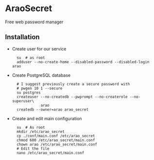 # AraoSecret

Free web password manager


## Installation

* Create user for our service

        su  # as root
        adduser --no-create-home --disabled-password --disabled-login arao
        
* Create PostgreSQL database

        # I suggest previously create a secure password with
        # pwgen 10 1 --secure
        su postgres
        createuser --no-createdb --pwprompt --no-createrole --no-superuser\
                   arao
        createdb --owner=arao arao_secret

* Create and edit main configuration

        su  # As root
        mkdir /etc/arao_secret
        cp ./conf/main.conf /etc/arao_secret
        chmod 600 /etc/arao_secret/main.conf
        chown arao /etc/arao_secret/main.conf
        # Edit the file
        nano /etc/arao_secret/main.conf
